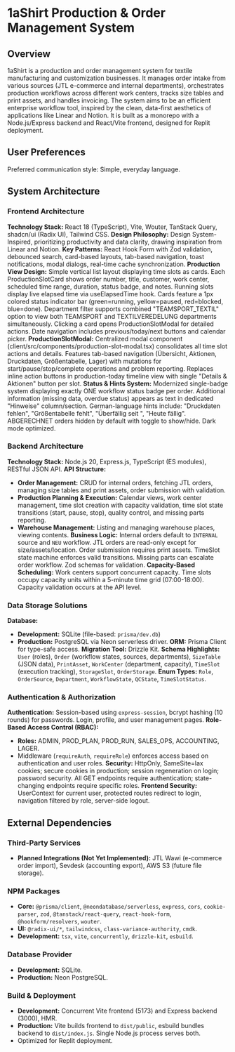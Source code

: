 # 1aShirt Production & Order Management System

## Overview
1aShirt is a production and order management system for textile manufacturing and customization businesses. It manages order intake from various sources (JTL e-commerce and internal departments), orchestrates production workflows across different work centers, tracks size tables and print assets, and handles invoicing. The system aims to be an efficient enterprise workflow tool, inspired by the clean, data-first aesthetics of applications like Linear and Notion. It is built as a monorepo with a Node.js/Express backend and React/Vite frontend, designed for Replit deployment.

## User Preferences
Preferred communication style: Simple, everyday language.

## System Architecture

### Frontend Architecture
**Technology Stack:** React 18 (TypeScript), Vite, Wouter, TanStack Query, shadcn/ui (Radix UI), Tailwind CSS.
**Design Philosophy:** Design System-Inspired, prioritizing productivity and data clarity, drawing inspiration from Linear and Notion.
**Key Patterns:** React Hook Form with Zod validation, debounced search, card-based layouts, tab-based navigation, toast notifications, modal dialogs, real-time cache synchronization.
**Production View Design:** Simple vertical list layout displaying time slots as cards. Each ProductionSlotCard shows order number, title, customer, work center, scheduled time range, duration, status badge, and notes. Running slots display live elapsed time via useElapsedTime hook. Cards feature a 1px colored status indicator bar (green=running, yellow=paused, red=blocked, blue=done). Department filter supports combined "TEAMSPORT_TEXTIL" option to view both TEAMSPORT and TEXTILVEREDELUNG departments simultaneously. Clicking a card opens ProductionSlotModal for detailed actions. Date navigation includes previous/today/next buttons and calendar picker.
**ProductionSlotModal:** Centralized modal component (client/src/components/production-slot-modal.tsx) consolidates all time slot actions and details. Features tab-based navigation (Übersicht, Aktionen, Druckdaten, Größentabelle, Lager) with mutations for start/pause/stop/complete operations and problem reporting. Replaces inline action buttons in production-today timeline view with single "Details & Aktionen" button per slot.
**Status & Hints System:** Modernized single-badge system displaying exactly ONE workflow status badge per order. Additional information (missing data, overdue status) appears as text in dedicated "Hinweise" column/section. German-language hints include: "Druckdaten fehlen", "Größentabelle fehlt", "Überfällig seit <date>", "Heute fällig". ABGERECHNET orders hidden by default with toggle to show/hide. Dark mode optimized.

### Backend Architecture
**Technology Stack:** Node.js 20, Express.js, TypeScript (ES modules), RESTful JSON API.
**API Structure:**
- **Order Management:** CRUD for internal orders, fetching JTL orders, managing size tables and print assets, order submission with validation.
- **Production Planning & Execution:** Calendar views, work center management, time slot creation with capacity validation, time slot state transitions (start, pause, stop), quality control, and missing parts reporting.
- **Warehouse Management:** Listing and managing warehouse places, viewing contents.
**Business Logic:** Internal orders default to `INTERNAL` source and `NEU` workflow. JTL orders are read-only except for size/assets/location. Order submission requires print assets. TimeSlot state machine enforces valid transitions. Missing parts can escalate order workflow. Zod schemas for validation.
**Capacity-Based Scheduling:** Work centers support concurrent capacity. Time slots occupy capacity units within a 5-minute time grid (07:00-18:00). Capacity validation occurs at the API level.

### Data Storage Solutions
**Database:**
- **Development:** SQLite (file-based: `prisma/dev.db`)
- **Production:** PostgreSQL via Neon serverless driver.
**ORM:** Prisma Client for type-safe access.
**Migration Tool:** Drizzle Kit.
**Schema Highlights:** `User` (roles), `Order` (workflow states, sources, departments), `SizeTable` (JSON data), `PrintAsset`, `WorkCenter` (department, capacity), `TimeSlot` (execution tracking), `StorageSlot`, `OrderStorage`.
**Enum Types:** `Role`, `OrderSource`, `Department`, `WorkflowState`, `QCState`, `TimeSlotStatus`.

### Authentication & Authorization
**Authentication:** Session-based using `express-session`, bcrypt hashing (10 rounds) for passwords. Login, profile, and user management pages.
**Role-Based Access Control (RBAC):**
- **Roles:** ADMIN, PROD_PLAN, PROD_RUN, SALES_OPS, ACCOUNTING, LAGER.
- Middleware (`requireAuth`, `requireRole`) enforces access based on authentication and user roles.
**Security:** HttpOnly, SameSite=lax cookies; secure cookies in production; session regeneration on login; password security. All GET endpoints require authentication; state-changing endpoints require specific roles.
**Frontend Security:** UserContext for current user, protected routes redirect to login, navigation filtered by role, server-side logout.

## External Dependencies

### Third-Party Services
- **Planned Integrations (Not Yet Implemented):** JTL Wawi (e-commerce order import), Sevdesk (accounting export), AWS S3 (future file storage).

### NPM Packages
- **Core:** `@prisma/client`, `@neondatabase/serverless`, `express`, `cors`, `cookie-parser`, `zod`, `@tanstack/react-query`, `react-hook-form`, `@hookform/resolvers`, `wouter`.
- **UI:** `@radix-ui/*`, `tailwindcss`, `class-variance-authority`, `cmdk`.
- **Development:** `tsx`, `vite`, `concurrently`, `drizzle-kit`, `esbuild`.

### Database Provider
- **Development:** SQLite.
- **Production:** Neon PostgreSQL.

### Build & Deployment
- **Development:** Concurrent Vite frontend (5173) and Express backend (3000), HMR.
- **Production:** Vite builds frontend to `dist/public`, esbuild bundles backend to `dist/index.js`. Single Node.js process serves both.
- Optimized for Replit deployment.
